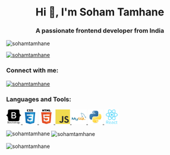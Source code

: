 <h1 align="center">Hi 👋, I'm Soham Tamhane</h1>
<h3 align="center">A passionate frontend developer from India</h3>

<p align="left"> <img src="https://komarev.com/ghpvc/?username=sohamtamhane&label=Profile%20views&color=0e75b6&style=flat" alt="sohamtamhane" /> </p>

<p align="left"> <a href="https://twitter.com/sohamtamhane" target="blank"><img src="https://img.shields.io/twitter/follow/sohamtamhane?logo=twitter&style=for-the-badge" alt="sohamtamhane" /></a> </p>

<h3 align="left">Connect with me:</h3>
<p align="left">
<a href="https://twitter.com/sohamtamhane" target="blank"><img align="center" src="https://raw.githubusercontent.com/rahuldkjain/github-profile-readme-generator/master/src/images/icons/Social/twitter.svg" alt="sohamtamhane" height="30" width="40" /></a>
</p>

<h3 align="left">Languages and Tools:</h3>
<p align="left"> <a href="https://getbootstrap.com" target="_blank" rel="noreferrer"> <img src="https://raw.githubusercontent.com/devicons/devicon/master/icons/bootstrap/bootstrap-plain-wordmark.svg" alt="bootstrap" width="40" height="40"/> </a> <a href="https://www.w3schools.com/css/" target="_blank" rel="noreferrer"> <img src="https://raw.githubusercontent.com/devicons/devicon/master/icons/css3/css3-original-wordmark.svg" alt="css3" width="40" height="40"/> </a> <a href="https://www.w3.org/html/" target="_blank" rel="noreferrer"> <img src="https://raw.githubusercontent.com/devicons/devicon/master/icons/html5/html5-original-wordmark.svg" alt="html5" width="40" height="40"/> </a> <a href="https://developer.mozilla.org/en-US/docs/Web/JavaScript" target="_blank" rel="noreferrer"> <img src="https://raw.githubusercontent.com/devicons/devicon/master/icons/javascript/javascript-original.svg" alt="javascript" width="40" height="40"/> </a> <a href="https://www.mysql.com/" target="_blank" rel="noreferrer"> <img src="https://raw.githubusercontent.com/devicons/devicon/master/icons/mysql/mysql-original-wordmark.svg" alt="mysql" width="40" height="40"/> </a> <a href="https://www.python.org" target="_blank" rel="noreferrer"> <img src="https://raw.githubusercontent.com/devicons/devicon/master/icons/python/python-original.svg" alt="python" width="40" height="40"/> </a> <a href="https://reactjs.org/" target="_blank" rel="noreferrer"> <img src="https://raw.githubusercontent.com/devicons/devicon/master/icons/react/react-original-wordmark.svg" alt="react" width="40" height="40"/> </a> </p>

<p><img align="left" src="https://github-readme-stats.vercel.app/api/top-langs?username=sohamtamhane&show_icons=true&locale=en&layout=compact" alt="sohamtamhane" /></p>

<p>&nbsp;<img align="center" src="https://github-readme-stats.vercel.app/api?username=sohamtamhane&show_icons=true&locale=en" alt="sohamtamhane" /></p>

<p><img align="center" src="https://github-readme-streak-stats.herokuapp.com/?user=sohamtamhane&" alt="sohamtamhane" /></p>
